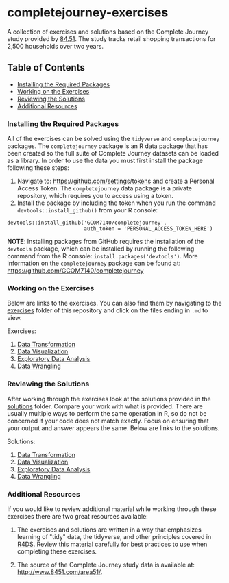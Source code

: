 # completejourney-exercises
A collection of exercises and solutions based on the Complete Journey study provided 
by [84.51](http://www.8451.com). The study tracks retail shopping transactions for 
2,500 households over two years.

## Table of Contents
 - [Installing the Required Packages](#installing-the-required-packages)
 - [Working on the Exercises](#working-on-the-exercises)
 - [Reviewing the Solutions](#reviewing-the-solutions)
 - [Additional Resources](#additional-resources)

### Installing the Required Packages
All of the exercises can be solved using the `tidyverse` and `completejourney` packages. 
The `completejourney` package is an R data package that has been created so the 
full suite of Complete Journey datasets can be loaded as a library. In order to 
use the data you must first install the package following these steps:

1. Navigate to: https://github.com/settings/tokens and create a Personal Access Token. 
The `completejourney` data package is a private repository, which requires you to access 
using a token.
2. Install the package by including the token when you run the command 
`devtools::install_github()` from your R console:

```
devtools::install_github('GCOM7140/completejourney', 
                         auth_token = 'PERSONAL_ACCESS_TOKEN_HERE')
```

**NOTE**: Installing packages from GitHub requires the installation of the `devtools` 
package, which can be installed by running the following command from the R console: 
`install.packages('devtools')`. More information on the `completejourney` package 
can be found at: https://github.com/GCOM7140/completejourney

### Working on the Exercises
Below are links to the exercises. You can also find them by navigating to the [exercises](https://github.com/GCOM7140/completejourney-exercises/tree/master/exercises) 
folder of this repository and click on the files ending in `.md` to view. 

Exercises: 

 1. [Data Transformation](https://github.com/GCOM7140/completejourney-exercises/blob/master/exercises/01-data-transformation-exercises.md)
 2. [Data Visualization](https://github.com/GCOM7140/completejourney-exercises/blob/master/exercises/02-data-visualization-exercises.md)
 3. [Exploratory Data Analysis](https://github.com/GCOM7140/completejourney-exercises/blob/master/exercises/03-exploratory-data-analysis-exercises.md)
 4. [Data Wrangling](https://github.com/GCOM7140/completejourney-exercises/blob/master/exercises/04-data-wrangling-exercises.md)

### Reviewing the Solutions
After working through the exercises look at the solutions provided in the [solutions](https://github.com/GCOM7140/completejourney-exercises/tree/master/solutions) folder. 
Compare your work with what is provided. There are usually multiple ways to perform 
the same operation in R, so do not be concerned if your code does not match exactly. 
Focus on ensuring that your output and answer appears the same. Below are links to the solutions.

Solutions: 

 1. [Data Transformation](https://github.com/GCOM7140/completejourney-exercises/blob/master/solutions/01-data-transformation-solutions.md)
 2. [Data Visualization](https://github.com/GCOM7140/completejourney-exercises/blob/master/solutions/02-data-visualization-solutions.md)
 3. [Exploratory Data Analysis](https://github.com/GCOM7140/completejourney-exercises/blob/master/solutions/03-exploratory-data-analysis-solutions.md)
 4. [Data Wrangling](https://github.com/GCOM7140/completejourney-exercises/blob/master/solutions/04-data-wrangling-solutions.md)

### Additional Resources
If you would like to review additional material while working through these exercises 
there are two great resources available: 

1. The exercises and solutions are written in a way that emphasizes learning of "tidy" data, 
the tidyverse, and other principles covered in [R4DS](http://r4ds.had.co.nz/index.html). Review 
this material carefully for best practices to use when completing these exercises.

2. The source of the Complete Journey study data is available at: http://www.8451.com/area51/.
